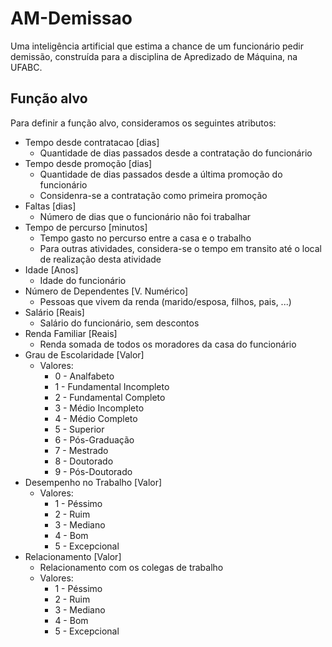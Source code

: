 # AM-Demissao
Uma inteligência artificial que estima a chance de um funcionário pedir demissão, construída para a disciplina de Apredizado de Máquina, na UFABC.

## Função alvo
Para definir a função alvo, consideramos os seguintes atributos:

- Tempo desde contratacao [dias]
  - Quantidade de dias passados desde a contratação do funcionário
- Tempo desde promoção    [dias]
  - Quantidade de dias passados desde a última promoção do funcionário
  - Considenra-se a contratação como primeira promoção
- Faltas                  [dias]
  - Número de dias que o funcionário não foi trabalhar
- Tempo de percurso       [minutos]
  - Tempo gasto no percurso entre a casa e o trabalho
  - Para outras atividades, considera-se o tempo em transito até o local de realização desta atividade
- Idade                   [Anos]
  - Idade do funcionário
- Número de Dependentes   [V. Numérico]
  - Pessoas que vivem da renda (marido/esposa, filhos, pais, ...)
- Salário                 [Reais]
  - Salário do funcionário, sem descontos
- Renda Familiar          [Reais]
  - Renda somada de todos os moradores da casa do funcionário
- Grau de Escolaridade    [Valor]
  - Valores:
    - 0 - Analfabeto
    - 1 - Fundamental Incompleto
    - 2 - Fundamental Completo
    - 3 - Médio Incompleto
    - 4 - Médio Completo
    - 5 - Superior
    - 6 - Pós-Graduação
    - 7 - Mestrado
    - 8 - Doutorado
    - 9 - Pós-Doutorado
- Desempenho no Trabalho [Valor]
  - Valores:
    - 1 - Péssimo
    - 2 - Ruim
    - 3 - Mediano
    - 4 - Bom
    - 5 - Excepcional
- Relacionamento [Valor]
  - Relacionamento com os colegas de trabalho
  - Valores:
    - 1 - Péssimo
    - 2 - Ruim
    - 3 - Mediano
    - 4 - Bom
    - 5 - Excepcional


